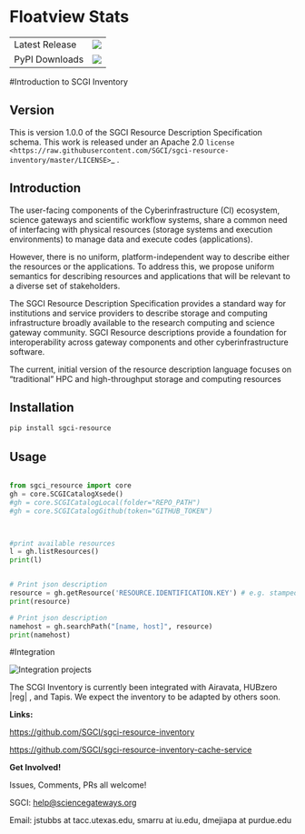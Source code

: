 # Floatview Stats

<table>
    <tr>
        <td>Latest Release</td>
        <td>
            <a href="https://pypi.org/project/sgci_resource/"/>
            <img src="https://badge.fury.io/py/sgci_resource.svg"/>
        </td>
    </tr>
    <tr>
        <td>PyPI Downloads</td>
        <td>
            <a href="https://pepy.tech/project/sgci_resource"/>
            <img src="https://pepy.tech/badge/sgci_resource/month"/>
        </td>
    </tr>
</table>

#Introduction to SCGI Inventory


## Version
This is version 1.0.0 of the SGCI Resource Description Specification schema. This work is released under an Apache 2.0
`license <https://raw.githubusercontent.com/SGCI/sgci-resource-inventory/master/LICENSE>`_ .

## Introduction

The user-facing components of the Cyberinfrastructure (CI) ecosystem, science gateways and scientific workflow systems,
share a common need of interfacing with physical resources (storage systems and execution environments) to manage data and execute codes (applications).

However, there is no uniform, platform-independent way to describe either the resources or the applications. To address this, we propose uniform semantics for describing resources and applications that will be relevant to a diverse set of stakeholders.

The SGCI Resource Description Specification provides a standard way for institutions and service providers to describe storage and computing infrastructure broadly available to the research computing and science gateway community. SGCI Resource descriptions provide a foundation for interoperability across gateway components and other cyberinfrastructure software.

The current, initial version of the resource description language focuses on “traditional” HPC and high-throughput storage and computing resources

## Installation


```bash
pip install sgci-resource
```


## Usage



```python

from sgci_resource import core
gh = core.SCGICatalogXsede() 
#gh = core.SCGICatalogLocal(folder="REPO_PATH")
#gh = core.SCGICatalogGithub(token="GITHUB_TOKEN")



#print available resources
l = gh.listResources()
print(l)


# Print json description
resource = gh.getResource('RESOURCE.IDENTIFICATION.KEY') # e.g. stampede2.tacc.xsede
print(resource)

# Print json description
namehost = gh.searchPath("[name, host]", resource)
print(namehost)

```

#Integration

![Integration projects](https://raw.githubusercontent.com/SGCI/sgci-resource-inventory/master/docs/SGCI.png)


The SCGI Inventory is currently been integrated with Airavata, HUBzero |reg|  , and Tapis. We expect the inventory to be adapted by others soon.

**Links:**

https://github.com/SGCI/sgci-resource-inventory

https://github.com/SGCI/sgci-resource-inventory-cache-service


**Get Involved!**

Issues, Comments, PRs all welcome!

SGCI: help@sciencegateways.org

Email: jstubbs at tacc.utexas.edu, smarru at iu.edu, dmejiapa at purdue.edu